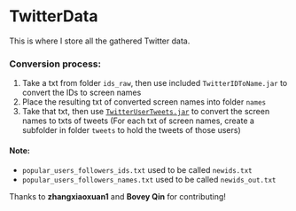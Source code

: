 # TwitterData
This is where I store all the gathered Twitter data.

### Conversion process:
1. Take a txt from folder `ids_raw`, then use included `TwitterIDToName.jar` to convert the IDs to screen names
2. Place the resulting txt of converted screen names into folder `names`
3. Take that txt, then use [`TwitterUserTweets.jar`](https://github.com/BryanOwens012/TwitterIDToName/releases) to convert the screen names to txts of tweets
(For each txt of screen names, create a subfolder in folder `tweets` to hold the tweets of those users)

#### Note:
- `popular_users_followers_ids.txt` used to be called `newids.txt`
- `popular_users_followers_names.txt` used to be called `newids_out.txt`

Thanks to **zhangxiaoxuan1** and **Bovey Qin** for contributing!

